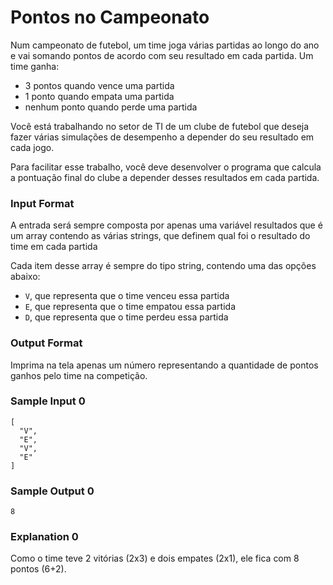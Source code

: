 # Pontos no Campeonato

Num campeonato de futebol, um time joga várias partidas ao longo do ano e vai somando pontos de acordo com seu resultado em cada partida. Um time ganha:

- 3 pontos quando vence uma partida
- 1 ponto quando empata uma partida
- nenhum ponto quando perde uma partida

Você está trabalhando no setor de TI de um clube de futebol que deseja fazer várias simulações de desempenho a depender do seu resultado em cada jogo.

Para facilitar esse trabalho, você deve desenvolver o programa que calcula a pontuação final do clube a depender desses resultados em cada partida.

### Input Format

A entrada será sempre composta por apenas uma variável resultados que é um array contendo as várias strings, que definem qual foi o resultado do time em cada partida

Cada item desse array é sempre do tipo string, contendo uma das opções abaixo:

- `V`, que representa que o time venceu essa partida
- `E`, que representa que o time empatou essa partida
- `D`, que representa que o time perdeu essa partida

### Output Format

Imprima na tela apenas um número representando a quantidade de pontos ganhos pelo time na competição.

### Sample Input 0

```
[
  "V",
  "E",
  "V",
  "E"
]
```

### Sample Output 0

`8`

### Explanation 0

Como o time teve 2 vitórias (2x3) e dois empates (2x1), ele fica com 8 pontos (6+2).
